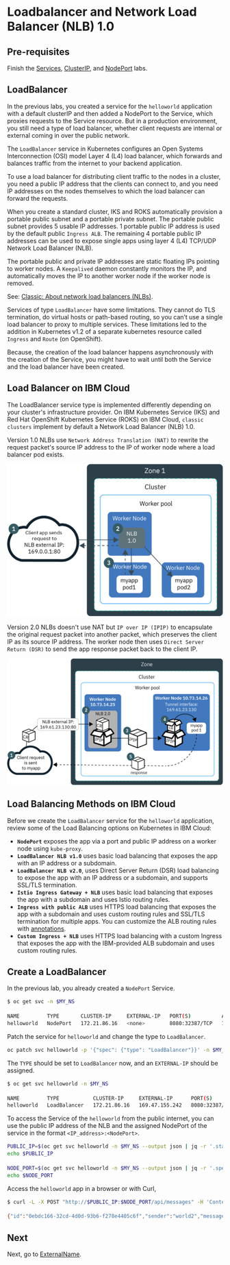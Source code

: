 # Loadbalancer and Network Load Balancer (NLB) 1.0

## Pre-requisites

Finish the [Services](services.md), [ClusterIP](clusterip.md), and [NodePort](nodeport.md) labs.

## LoadBalancer

In the previous labs, you created a service for the `helloworld` application with a default clusterIP and then added a NodePort to the Service, which proxies requests to the Service resource. But in a production environment, you still need a type of load balancer, whether client requests are internal or external coming in over the public network.

The `LoadBalancer` service in Kubernetes configures an Open Systems Interconnection (OSI) model Layer 4 (L4) load balancer, which forwards and balances traffic from the internet to your backend application.

To use a load balancer for distributing client traffic to the nodes in a cluster, you need a public IP address that the clients can connect to, and you need IP addresses on the nodes themselves to which the load balancer can forward the requests.

When you create a standard cluster, IKS and ROKS automatically provision a portable public subnet and a portable private subnet. The portable public subnet provides 5 usable IP addresses. 1 portable public IP address is used by the default public `Ingress ALB`. The remaining 4 portable public IP addresses can be used to expose single apps using layer 4 (L4) TCP/UDP Network Load Balancer (NLB).

The portable public and private IP addresses are static floating IPs pointing to worker nodes. A `Keepalived` daemon  constantly monitors the IP, and automatically moves the IP to another worker node if the worker node is removed.  

See: [Classic: About network load balancers (NLBs)](https://cloud.ibm.com/docs/containers?topic=containers-loadbalancer-about#v1_planning).

Services of type `LoadBalancer` have some limitations. They cannot do TLS termination, do virtual hosts or path-based routing, so you can’t use a single load balancer to proxy to multiple services. These limitations led to the addition in Kubernetes v1.2 of a separate kubernetes resource called `Ingress` and `Route` (on OpenShift).

Because, the creation of the load balancer happens asynchronously with the creation of the Service, you might have to wait until both the Service and the load balancer have been created.

## Load Balancer on IBM Cloud

The LoadBalancer service type is implemented differently depending on your cluster's infrastructure provider. On IBM Kubernetes Service (IKS) and Red Hat OpenShift Kubernetes Service (ROKS) on IBM Cloud, `classic clusters` implement by default a Network Load Balancer (NLB) 1.0.

Version 1.0 NLBs use `Network Address Translation (NAT)` to rewrite the request packet's source IP address to the IP of worker node where a load balancer pod exists.

![NLB 1.0](images/ks_loadbalancer_nlb1.png)

Version 2.0 NLBs doesn't use NAT but `IP over IP (IPIP)` to encapsulate the original request packet into another packet, which preserves the client IP as its source IP address. The worker node then uses `Direct Server Return (DSR)` to send the app response packet back to the client IP.

![NLB 2.0](images/ks_loadbalancer_nlb2.png)

## Load Balancing Methods on IBM Cloud

Before we create the `LoadBalancer` service for the `helloworld` application, review some of the Load Balancing options on Kubernetes in IBM Cloud:

- **`NodePort`** exposes the app via a port and public IP address on a worker node using `kube-proxy`.
- **`LoadBalancer NLB v1.0`** uses basic load balancing that exposes the app with an IP address or a subdomain.
- **`LoadBalancer NLB v2.0`**, uses Direct Server Return (DSR) load balancing to expose the app with an IP address or a subdomain, and supports SSL/TLS termination.
- **`Istio Ingress Gateway + NLB`** uses basic load balancing that exposes the app with a subdomain and uses Istio routing rules.
- **`Ingress with public ALB`** uses HTTPS load balancing that exposes the app with a subdomain and uses custom routing rules and SSL/TLS termination for multiple apps. You can customize the ALB routing rules with [annotations](https://cloud.ibm.com/docs/containers?topic=containers-ingress_annotation).
- **`Custom Ingress + NLB`** uses HTTPS load balancing with a custom Ingress that exposes the app with the IBM-provided ALB subdomain and uses custom routing rules.

## Create a LoadBalancer

In the previous lab, you already created a `NodePort` Service.

```bash
$ oc get svc -n $MY_NS

NAME         TYPE       CLUSTER-IP     EXTERNAL-IP   PORT(S)          AGE
helloworld   NodePort   172.21.86.16   <none>        8080:32387/TCP   12m
```

Patch the service for `helloworld` and change the type to `LoadBalancer`.

```bash
oc patch svc helloworld -p '{"spec": {"type": "LoadBalancer"}}' -n $MY_NS
```

The `TYPE` should be set to `LoadBalancer` now, and an `EXTERNAL-IP` should be assigned.

```bash
$ oc get svc helloworld -n $MY_NS

NAME         TYPE           CLUSTER-IP     EXTERNAL-IP      PORT(S)          AGE
helloworld   LoadBalancer   172.21.86.16   169.47.155.242   8080:32387/TCP   12m
```

To access the Service of the `helloworld` from the public internet, you can use the public IP address of the NLB and the assigned NodePort of the service in the format `<IP_address>:<NodePort>`.

```bash
PUBLIC_IP=$(oc get svc helloworld -n $MY_NS --output json | jq -r '.status.loadBalancer.ingress[0].ip')
echo $PUBLIC_IP

NODE_PORT=$(oc get svc helloworld -n $MY_NS --output json | jq -r '.spec.ports[0].nodePort' )
echo $NODE_PORT
```

Access the `helloworld` app in a browser or with Curl,

```bash
$ curl -L -X POST "http://$PUBLIC_IP:$NODE_PORT/api/messages" -H 'Content-Type: application/json' -d '{ "sender": "world2" }'

{"id":"0ebdc166-32cd-4d0d-93b6-f278e4405c6f","sender":"world2","message":"Hello world2 (direct)","host":null}
```

## Next

Next, go to [ExternalName](externalname.md).
